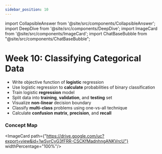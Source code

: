 ```yaml
---
sidebar_position: 10
---
```


import CollapsibleAnswer from '@site/src/components/CollapsibleAnswer';
import DeepDive from '@site/src/components/DeepDive';
import ImageCard from '@site/src/components/ImageCard';
import ChatBaseBubble from "@site/src/components/ChatBaseBubble";

# Week 10: Classifying Categorical Data

- Write objective function of **logistic** regression
- Use logistic regression to **calculate** probabilities of binary classification
- Train logistic **regression** model
- Split data into **training**, **validation**, and **testing** set
- Visualize **non-linear** decision boundary
- Classify **multi-class** problems using one-vs-all technique
- Calculate **confusion** **matrix**, **precision**, and **recall**

<ChatBaseBubble/>

### Concept Map

<ImageCard path={"https://drive.google.com/uc?export=view&id=1wSyrCyG3fFRR-CSCKfMadnhngANKVrcU"} widthPercentage="100%"/>
